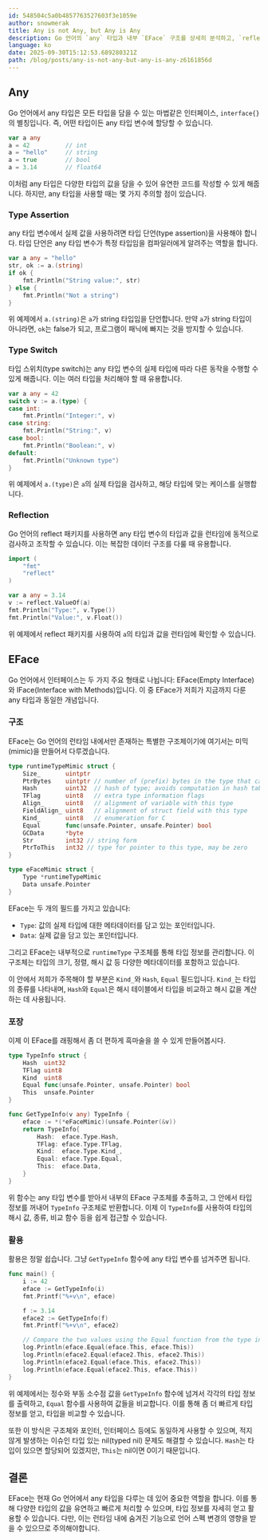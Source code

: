 ```yaml
---
id: 548504c5a0b4857763527603f3e1059e
author: snowmerak
title: Any is not Any, but Any is Any
description: Go 언어의 `any` 타입과 내부 `EFace` 구조를 상세히 분석하고, `reflect` 패키지 및 타입 단언/스위치를 활용한 동적 타입 처리 방법을 설명합니다.
language: ko
date: 2025-09-30T15:12:53.689280321Z
path: /blog/posts/any-is-not-any-but-any-is-any-z6161856d
---
```


## Any

Go 언어에서 any 타입은 모든 타입을 담을 수 있는 마법같은 인터페이스, `interface{}`의 별칭입니다. 즉, 어떤 타입이든 any 타입 변수에 할당할 수 있습니다.

```go
var a any
a = 42          // int
a = "hello"     // string
a = true        // bool
a = 3.14        // float64
```

이처럼 any 타입은 다양한 타입의 값을 담을 수 있어 유연한 코드를 작성할 수 있게 해줍니다. 하지만, any 타입을 사용할 때는 몇 가지 주의할 점이 있습니다.

### Type Assertion

any 타입 변수에서 실제 값을 사용하려면 타입 단언(type assertion)을 사용해야 합니다. 타입 단언은 any 타입 변수가 특정 타입임을 컴파일러에게 알려주는 역할을 합니다.

```go
var a any = "hello"
str, ok := a.(string)
if ok {
    fmt.Println("String value:", str)
} else {
    fmt.Println("Not a string")
}
```

위 예제에서 `a.(string)`은 `a`가 string 타입임을 단언합니다. 만약 `a`가 string 타입이 아니라면, `ok`는 false가 되고, 프로그램이 패닉에 빠지는 것을 방지할 수 있습니다.

### Type Switch

타입 스위치(type switch)는 any 타입 변수의 실제 타입에 따라 다른 동작을 수행할 수 있게 해줍니다. 이는 여러 타입을 처리해야 할 때 유용합니다.

```go
var a any = 42
switch v := a.(type) {
case int:
    fmt.Println("Integer:", v)
case string:
    fmt.Println("String:", v)
case bool:
    fmt.Println("Boolean:", v)
default:
    fmt.Println("Unknown type")
}
```

위 예제에서 `a.(type)`은 `a`의 실제 타입을 검사하고, 해당 타입에 맞는 케이스를 실행합니다.

### Reflection

Go 언어의 reflect 패키지를 사용하면 any 타입 변수의 타입과 값을 런타임에 동적으로 검사하고 조작할 수 있습니다. 이는 복잡한 데이터 구조를 다룰 때 유용합니다.

```go
import (
    "fmt"
    "reflect"
)

var a any = 3.14
v := reflect.ValueOf(a)
fmt.Println("Type:", v.Type())
fmt.Println("Value:", v.Float())
```

위 예제에서 reflect 패키지를 사용하여 `a`의 타입과 값을 런타임에 확인할 수 있습니다.

## EFace

Go 언어에서 인터페이스는 두 가지 주요 형태로 나뉩니다: EFace(Empty Interface)와 IFace(Interface with Methods)입니다. 이 중 EFace가 저희가 지금까지 다룬 any 타입과 동일한 개념입니다.

### 구조

EFace는 Go 언어의 런타임 내에서만 존재하는 특별한 구조체이기에 여기서는 미믹(mimic)을 만들어서 다루겠습니다.

```go
type runtimeTypeMimic struct {
	Size_       uintptr
	PtrBytes    uintptr // number of (prefix) bytes in the type that can contain pointers
	Hash        uint32  // hash of type; avoids computation in hash tables
	TFlag       uint8   // extra type information flags
	Align_      uint8   // alignment of variable with this type
	FieldAlign_ uint8   // alignment of struct field with this type
	Kind_       uint8   // enumeration for C
	Equal       func(unsafe.Pointer, unsafe.Pointer) bool
	GCData      *byte
	Str         int32 // string form
	PtrToThis   int32 // type for pointer to this type, may be zero
}

type eFaceMimic struct {
	Type *runtimeTypeMimic
	Data unsafe.Pointer
}
```

EFace는 두 개의 필드를 가지고 있습니다:
- `Type`: 값의 실제 타입에 대한 메타데이터를 담고 있는 포인터입니다.
- `Data`: 실제 값을 담고 있는 포인터입니다.

그리고 EFace는 내부적으로 `runtimeType` 구조체를 통해 타입 정보를 관리합니다. 이 구조체는 타입의 크기, 정렬, 해시 값 등 다양한 메타데이터를 포함하고 있습니다.

이 안에서 저희가 주목해야 할 부분은 `Kind_`와 `Hash`, `Equal` 필드입니다. `Kind_`는 타입의 종류를 나타내며, `Hash`와 `Equal`은 해시 테이블에서 타입을 비교하고 해시 값을 계산하는 데 사용됩니다.

### 포장

이제 이 EFace를 래핑해서 좀 더 편하게 흑마술을 쓸 수 있게 만들어봅시다.

```go
type TypeInfo struct {
	Hash  uint32
	TFlag uint8
	Kind  uint8
	Equal func(unsafe.Pointer, unsafe.Pointer) bool
	This  unsafe.Pointer
}

func GetTypeInfo(v any) TypeInfo {
	eface := *(*eFaceMimic)(unsafe.Pointer(&v))
	return TypeInfo{
		Hash:  eface.Type.Hash,
		TFlag: eface.Type.TFlag,
		Kind:  eface.Type.Kind_,
		Equal: eface.Type.Equal,
		This:  eface.Data,
	}
}
```

위 함수는 any 타입 변수를 받아서 내부의 EFace 구조체를 추출하고, 그 안에서 타입 정보를 꺼내어 `TypeInfo` 구조체로 반환합니다. 이제 이 `TypeInfo`를 사용하여 타입의 해시 값, 종류, 비교 함수 등을 쉽게 접근할 수 있습니다.

### 활용

활용은 정말 쉽습니다. 그냥 `GetTypeInfo` 함수에 any 타입 변수를 넘겨주면 됩니다.

```go
func main() {
	i := 42
	eface := GetTypeInfo(i)
	fmt.Printf("%+v\n", eface)

	f := 3.14
	eface2 := GetTypeInfo(f)
	fmt.Printf("%+v\n", eface2)

	// Compare the two values using the Equal function from the type info
	log.Println(eface.Equal(eface.This, eface.This))
	log.Println(eface2.Equal(eface2.This, eface2.This))
	log.Println(eface2.Equal(eface.This, eface2.This))
	log.Println(eface.Equal(eface2.This, eface.This))
}
```

위 예제에서는 정수와 부동 소수점 값을 `GetTypeInfo` 함수에 넘겨서 각각의 타입 정보를 출력하고, `Equal` 함수를 사용하여 값들을 비교합니다. 이를 통해 좀 더 빠르게 타입 정보를 얻고, 타입을 비교할 수 있습니다.

또한 이 방식은 구조체와 포인터, 인터페이스 등에도 동일하게 사용할 수 있으며, 적지 않게 발생하는 이슈인 타입 있는 nil(typed nil) 문제도 해결할 수 있습니다. `Hash`는 타입이 있으면 할당되어 있겠지만, `This`는 nil이면 0이기 때문입니다.

## 결론

EFace는 현재 Go 언어에서 any 타입을 다루는 데 있어 중요한 역할을 합니다. 이를 통해 다양한 타입의 값을 유연하고 빠르게 처리할 수 있으며, 타입 정보를 자세히 얻고 활용할 수 있습니다. 다만, 이는 런타임 내에 숨겨진 기능으로 언어 스펙 변경의 영향을 받을 수 있으므로 주의해야합니다.